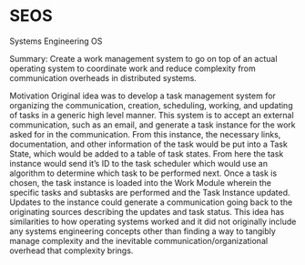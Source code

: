 # SEOS
Systems Engineering OS

Summary:
Create a work management system to go on top of an actual operating system to coordinate work and reduce complexity from communication overheads in distributed systems.

Motivation
Original idea was to develop a task management system for organizing the communication, creation, scheduling, working, and updating of tasks in a generic high level manner. This system is to accept an external communication, such as an email, and generate a task instance for the work asked for in the communication. From this instance, the necessary links, documentation, and other information of the task would be put into a Task State, which would be added to a table of task states. From here the task instance would send it’s ID to the task scheduler which would use an algorithm to determine which task to be performed next. Once a task is chosen, the task instance is loaded into the Work Module wherein the specific tasks and subtasks are performed and the Task Instance updated. Updates to the instance could generate a communication going back to the originating sources describing the updates and task status.
This idea has similarities to how operating systems worked and it did not originally include any systems engineering concepts other than finding a way to tangibly manage complexity and the inevitable communication/organizational overhead that complexity brings.
